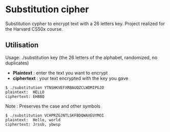 # Substitution cipher

Substitution cypher to encrypt text with a 26 letters key. 
Project realized for the Harvard CS50x course.

## Utilisation

Usage: ./substitution key (the 26 letters of the alphabet, randomized, no duplicates)

- **Plaintext** : enter the text you want to encrypt
- **ciphertext** : your text encrypted with the key you gave

```
$ ./substitution YTNSHKVEFXRBAUQZCLWDMIPGJO
plaintext:  HELLO
ciphertext: EHBBQ
```

Note : Preserves the case and other symbols

```
$ ./substitution VCHPRZGJNTLSKFBDQWAXEUYMOI
plaintext:  Hello, world
ciphertext: Jrssb, ybwsp
```
